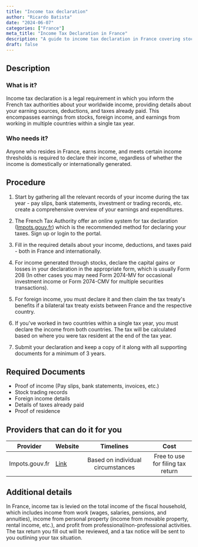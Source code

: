 ```yaml
---
title: "Income tax declaration"
author: "Ricardo Batista"
date: "2024-06-07"
categories: ["France"]
meta_title: "Income Tax Declaration in France"
description: "A guide to income tax declaration in France covering stocks, foreign income, and two-country income situations."
draft: false
---
```


## Description
### What is it?
Income tax declaration is a legal requirement in which you inform the French tax authorities about your worldwide income, providing details about your earning sources, deductions, and taxes already paid. This encompasses earnings from stocks, foreign income, and earnings from working in multiple countries within a single tax year.
### Who needs it?
Anyone who resides in France, earns income, and meets certain income thresholds is required to declare their income, regardless of whether the income is domestically or internationally generated.

## Procedure
1. Start by gathering all the relevant records of your income during the tax year - pay slips, bank statements, investment or trading records, etc. create a comprehensive overview of your earnings and expenditures.
   
2. The French Tax Authority offer an online system for tax declaration ([Impots.gouv.fr](https://www.impots.gouv.fr/portail/)) which is the recommended method for declaring your taxes. Sign up or login to the portal.

3. Fill in the required details about your income, deductions, and taxes paid - both in France and internationally.
   
4. For income generated through stocks, declare the capital gains or losses in your declaration in the appropriate form, which is usually Form 208 (In other cases you may need Form 2074-MV for occasional investment income or Form 2074-CMV for multiple securities transactions).

5. For foreign income, you must declare it and then claim the tax treaty's benefits if a bilateral tax treaty exists between France and the respective country.

6. If you've worked in two countries within a single tax year, you must declare the income from both countries. The tax will be calculated based on where you were tax resident at the end of the tax year.

7. Submit your declaration and keep a copy of it along with all supporting documents for a minimum of 3 years.

## Required Documents
- Proof of income (Pay slips, bank statements, invoices, etc.)
- Stock trading records
- Foreign income details
- Details of taxes already paid
- Proof of residence

## Providers that can do it for you

| Provider        |     Website     |     Timelines    |       Cost      |
| --------------- | --------------- |  :-------------: | :-------------: |
| Impots.gouv.fr  |  [Link](https://www.impots.gouv.fr/portail/)       |      Based on individual circumstances      |        Free to use for filing tax return      |

## Additional details
In France, income tax is levied on the total income of the fiscal household, which includes income from work (wages, salaries, pensions, and annuities), income from personal property (income from movable property, rental income, etc.), and profit from professional/non-professional activities. The tax return you fill out will be reviewed, and a tax notice will be sent to you outlining your tax situation.